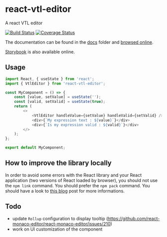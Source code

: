 # react-vtl-editor

A react VTL editor

[![Build Status](https://travis-ci.org/statisticsnorway/react-vtl-editor.svg?branch=master)](https://travis-ci.org/statisticsnorway/react-vtl-editor)
[![Coverage Status](https://coveralls.io/repos/github/statisticsnorway/react-vtl-editor/badge.svg?branch=master)](https://coveralls.io/github/statisticsnorway/react-vtl-editor?branch=master)

The documentation can be found in the [docs](https://github.com/statisticsnorway/react-vtl-editor/tree/master/docs) folder and [browsed online](https://statisticsnorway.github.io/react-vtl-editor).

[Storybook](https://statisticsnorway.github.io/react-vtl-editor/storybook) is also available online.

## Usage

```javascript
import React, { useState } from 'react';
import { VtlEditor } from 'react-vtl-editor';

const MyComponent = () => {
	const [value, setValue] = useState('');
	const [valid, setValid] = useState(true);
	return (
		<>
			<VtlEditor handleValue={setValue} handleValid={setValid} />
			<div>{`My expression text : ${value}`}</div>
			<div>{`Is my expression valid : ${valid}`}</div>
		</>
	);
};

export default MyComponent;
```

## How to improve the library locally

In order to avoid some errors with the React library and your React application (two versions of React loaded by browser), you should not use the `npm link` command. You should prefer the `npm pack` command. You should have a look to [this blog](https://medium.com/@vcarl/problems-with-npm-link-and-an-alternative-4dbdd3e66811) post for more informations.


## Todo

- update `Rollup` configuration to display tooltip (https://github.com/react-monaco-editor/react-monaco-editor/issues/210)
- work on UI customization of the component
